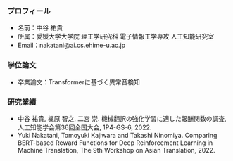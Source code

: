 ### プロフィール
<ul>
  <li>名前：中谷 祐貴</li>
  <li>所属：愛媛大学大学院 理工学研究科 電子情報工学専攻 人工知能研究室</li>
  <li>Email：nakatani@ai.cs.ehime-u.ac.jp</li>
</ul>

### 学位論文
<ul>
  <li>卒業論文：Transformerに基づく異常音検知</li>
</ul>

### 研究業績
<ul>
  <li>中谷 祐貴, 梶原 智之, 二宮 崇. 
    機械翻訳の強化学習に適した報酬関数の調査, 
    人工知能学会第36回全国大会, 1P4-GS-6, 2022.</li>
  <li>Yuki Nakatani, Tomoyuki Kajiwara and Takashi Ninomiya.
    Comparing BERT-based Reward Functions for Deep Reinforcement Learning in Machine Translation,
    The 9th Workshop on Asian Translation, 2022.</li>
</ul>

<!--
**n-yuki28/n-yuki28** is a ✨ _special_ ✨ repository because its `README.md` (this file) appears on your GitHub profile.

Here are some ideas to get you started:

- 🔭 I’m currently working on ...
- 🌱 I’m currently learning ...
- 👯 I’m looking to collaborate on ...
- 🤔 I’m looking for help with ...
- 💬 Ask me about ...
- 📫 How to reach me: ...
- 😄 Pronouns: ...
- ⚡ Fun fact: ...
-->
